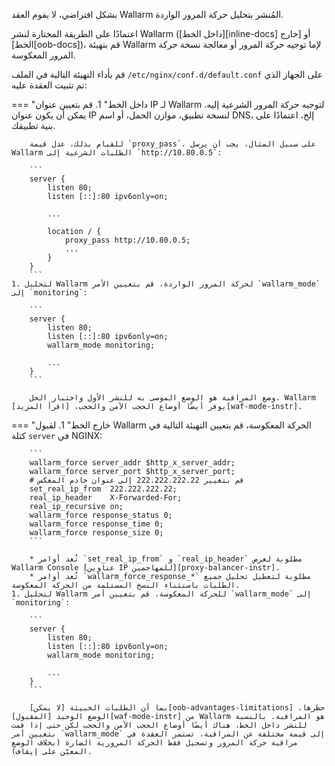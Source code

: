 بشكل افتراضي، لا يقوم العقد Wallarm المُنشر بتحليل حركة المرور الواردة.

اعتمادًا على الطريقة المختارة لنشر Wallarm ([داخل الخط][inline-docs] أو [خارج الخط][oob-docs])، قم بتهيئة Wallarm لإما توجيه حركة المرور أو معالجة نسخة حركة المرور المعكوسة.

قم بأداء التهيئة التالية في الملف `/etc/nginx/conf.d/default.conf` على الجهاز الذي تم تثبيت العقدة عليه:

=== "داخل الخط"
    1. قم بتعيين عنوان IP لـ Wallarm لتوجيه حركة المرور الشرعية إليه. يمكن أن يكون عنوان IP لنسخة تطبيق، موازن الحمل، أو اسم DNS، إلخ، اعتمادًا على بنية تطبيقك.
    
        للقيام بذلك، عدل قيمة `proxy_pass`، على سبيل المثال، يجب أن يرسل Wallarm الطلبات الشرعية إلى `http://10.80.0.5`:

        ```
        server {
            listen 80;
            listen [::]:80 ipv6only=on;

            ...

            location / {
                proxy_pass http://10.80.0.5; 
                ...
            }
        }
        ```
    1. لتحليل Wallarm لحركة المرور الواردة، قم بتعيين الأمر `wallarm_mode` إلى `monitoring`:

        ```
        server {
            listen 80;
            listen [::]:80 ipv6only=on;
            wallarm_mode monitoring;

            ...
        }
        ```
    
        وضع المراقبة هو الوضع الموصى به للنشر الأول واختبار الحل. Wallarm يوفر أيضًا أوضاع الحجب الآمن والحجب، [اقرأ المزيد][waf-mode-instr].
=== "خارج الخط"
    1. لقبول Wallarm الحركة المعكوسة، قم بتعيين التهيئة التالية في كتلة `server` في NGINX:

        ```
        wallarm_force server_addr $http_x_server_addr;
        wallarm_force server_port $http_x_server_port;
        # قم بتغيير 222.222.222.22 إلى عنوان خادم المعكس
        set_real_ip_from  222.222.222.22;
        real_ip_header    X-Forwarded-For;
        real_ip_recursive on;
        wallarm_force response_status 0;
        wallarm_force response_time 0;
        wallarm_force response_size 0;
        ```

        * تُعد أوامر `set_real_ip_from` و `real_ip_header` مطلوبة لعرض Wallarm Console [عناوين IP للمهاجمين][proxy-balancer-instr].
        * تُعد أوامر `wallarm_force_response_*` مطلوبة لتعطيل تحليل جميع الطلبات باستثناء النسخ المستلمة من الحركة المعكوسة.
    1. لتحليل Wallarm للحركة المعكوسة، قم بتعيين أمر `wallarm_mode` إلى `monitoring`:

        ```
        server {
            listen 80;
            listen [::]:80 ipv6only=on;
            wallarm_mode monitoring;

            ...
        }
        ```

        بما أن الطلبات الخبيثة [لا يمكن][oob-advantages-limitations] حظرها، الوضع الوحيد [المقبول][waf-mode-instr] من Wallarm هو المراقبة. بالنسبة للنشر داخل الخط، هناك أيضًا أوضاع الحجب الآمن والحجب لكن حتى إذا قمت بتعيين أمر `wallarm_mode` إلى قيمة مختلفة عن المراقبة، تستمر العقدة في مراقبة حركة المرور وتسجيل فقط الحركة المرورية الضارة (بخلاف الوضع المعيّن على إيقاف).